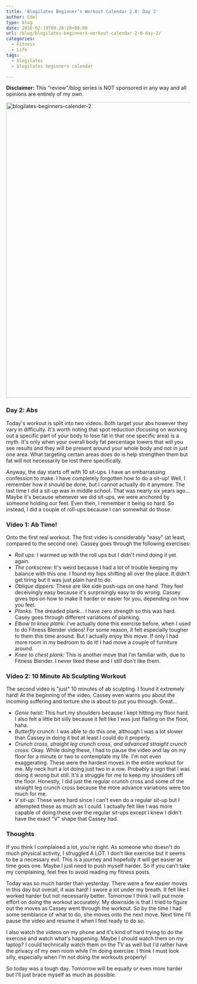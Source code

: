 ```yaml
---
title: 'Blogilates Beginner’s Workout Calendar 2.0: Day 2'
author: Edel
type: blog
date: 2016-02-19T00:28:20+00:00
url: /blog/blogilates-beginners-workout-calendar-2-0-day-2/
categories:
  - Fitness
  - Life
tags:
  - blogilates
  - blogilates beginners calendar

---
```

**Disclaimer:** This "review"/blog series is NOT sponsored in any way and all opinions are entirely of my own.

<a href="http://erzadel.net/blog/wp-content/uploads/2016/02/blogilates-beginners-calender-2.png" rel="attachment wp-att-11076"><img src="http://erzadel.net/blog/wp-content/uploads/2016/02/blogilates-beginners-calender-2-1024x806.png" alt="blogilates-beginners-calender-2" width="1024" height="806" class="alignnone size-large wp-image-11076" srcset="http://erzadel.net/blog/wp-content/uploads/2016/02/blogilates-beginners-calender-2-1024x806.png 1024w, http://erzadel.net/blog/wp-content/uploads/2016/02/blogilates-beginners-calender-2-300x236.png 300w, http://erzadel.net/blog/wp-content/uploads/2016/02/blogilates-beginners-calender-2-768x604.png 768w" sizes="(max-width: 1024px) 100vw, 1024px" /></a>

### Day 2: Abs

Today's workout is split into two videos. Both target your abs however they vary in difficulty. It's worth noting that spot reduction (focusing on working out a specific part of your body to lose fat in that one specific area) is a myth. It's only when your overall body fat percentage lowers that will you see results and they will be present around your whole body and not in just one area. What targeting certain areas does do is help strengthen them but fat will not necessarily be lost there specifically.

Anyway, the day starts off with 10 sit-ups. I have an embarrassing confession to make. I have completely forgotten how to do a sit-up! Well, I remember how it should be done, but I cannot actually do it anymore. The last time I did a sit-up was in middle school. That was nearly six years ago... Maybe it's because whenever we did sit-ups, we were anchored by someone holding our feet. Even then, I remember it being so hard. So instead, I did a couple of roll-ups because I can somewhat do those.

### Video 1: Ab Time!

<div class="flex-video">
</div>

Onto the first real workout. The first video is considerably "easy" (at least, compared to the second one). Cassey goes through the following exercises:

  * _Roll ups:_ I warmed up with the roll ups but I didn't mind doing it yet again.
  * _The corkscrew:_ It's weird because I had a lot of trouble keeping my balance with this one. I found my hips shifting all over the place. It didn't get tiring but it was just plain hard to do.
  * _Oblique dippers:_ These are like side push-ups on one hand. They feel deceivingly easy because it's surprisingly easy to do wrong. Cassey gives tips on how to make it harder or easier for you, depending on how you feel.
  * _Planks:_ The dreaded plank... I have zero strength so this was hard. Casey goes through different variations of planking.
  * _Elbow to knee plank:_ I've actually done this exercise before, when I used to do Fitness Blender videos! For some reason, it felt especially tougher to them this time around. But I actually enjoy this move. If only I had more room in my bedroom to do it! I had move a couple of furniture around.
  * _Knee to chest plank:_ This is another move that I'm familiar with, due to Fitness Blender. I never liked these and I still don't like them.

### Video 2: 10 Minute Ab Sculpting Workout

<div class="flex-video">
</div>

The second video is "just" 10 minutes of ab sculpting. I found it extremely hard! At the beginning of the video, Cassey even warns you about the incoming suffering and torture she is about to put you through. Great...

  * _Genie twist:_ This hurt my shoulders because I kept hitting my floor hard. I also felt a little bit silly because it felt like I was just flailing on the floor, haha.
  * _Butterfly crunch:_ I was able to do this one, although I was a lot slower than Cassey in doing it but at least I could do it properly.
  * _Crunch cross, straight leg crunch cross, and advanced straight crunch cross:_ Okay. While doing these, I had to pause the video and lay on my floor for a minute or two to contemplate my life. I'm not even exaggerating. These were the hardest moves in the entire workout for me. My neck hurt a lot doing just two in a row. Probably a sign that I was doing it wrong but still. It's a struggle for me to keep my shoulders off the floor. Honestly, I did just the regular crunch cross and some of the straight leg crunch cross because the more advance variations were too much for me.
  * _V sit-up:_ These were hard since I can't even do a regular sit-up but I attempted these as much as I could. I actually felt like I was more capable of doing these over the regular sit-ups except I knew I didn't have the exact "V" shape that Cassey had.

### Thoughts

If you think I complained a lot, you're right. As someone who doesn't do much physical activity, I struggled A LOT. I don't like exercise but it seems to be a necessary evil. This is a journey and hopefully it will get easier as time goes one. Maybe I just need to push myself harder. So if you can't take my complaining, feel free to avoid reading my fitness posts.

Today was so much harder than yesterday. There were a few easier moves in this day but overall, it was hard! I swore a lot under my breath. It felt like I worked harder but not necessarily better. Tomorrow I think I will put more effort on doing the workout accurately. My downside is that I tried to figure out the moves as Cassey went through the workout. So by the time I had some semblance of what to do, she moves onto the next move. Next time I'll pause the video and resume it when I feel ready to do so.

I also watch the videos on my phone and it's kind of hard trying to do the exercise and watch what's happening. Maybe I should watch them on my laptop? I could technically watch them on the TV as well but I'd rather have the privacy of my own room while I'm doing exercise. I think I must look silly, especially when I'm not doing the workouts properly!

So today was a tough day. Tomorrow will be equally or even more harder but I'll just brace myself as much as possible.


